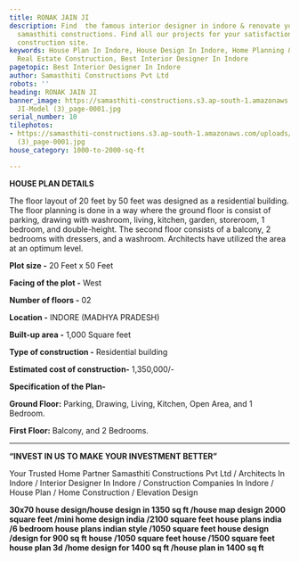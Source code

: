 ```yaml
---
title: RONAK JAIN JI
description: Find  the famous interior designer in indore & renovate your home with
  samasthiti constructions. Find all our projects for your satisfaction through direct
  construction site.
keywords: House Plan In Indore, House Design In Indore, Home Planning & Interiors.,
  Real Estate Construction, Best Interior Designer In Indore
pagetopic: Best Interior Designer In Indore
author: Samasthiti Constructions Pvt Ltd
robots: ''
heading: RONAK JAIN JI
banner_image: https://samasthiti-constructions.s3.ap-south-1.amazonaws.com/uploads/ROUNAK
  JI-Model (3)_page-0001.jpg
serial_number: 10
tilephotos:
- https://samasthiti-constructions.s3.ap-south-1.amazonaws.com/uploads/ROUNAK JI-Model
  (3)_page-0001.jpg
house_category: 1000-to-2000-sq-ft

---
```

**HOUSE PLAN DETAILS**

The floor layout of 20 feet by 50 feet was designed as a residential building. The floor planning is done in a way where the ground floor is consist of parking, drawing with washroom, living, kitchen, garden, storeroom, 1 bedroom, and double-height. The second floor consists of a balcony, 2 bedrooms with dressers, and a washroom. Architects have utilized the area at an optimum level.

**Plot size -** 20 Feet x 50 Feet

**Facing of the plot -** West

**Number of floors -** 02

**Location -** INDORE (MADHYA PRADESH)

**Built-up area -** 1,000 Square feet

**Type of construction -** Residential building

**Estimated cost of construction-** 1,350,000/-

**Specification of the Plan-**

**Ground Floor:** Parking, Drawing, Living, Kitchen, Open Area, and 1 Bedroom.

**First Floor:** Balcony, and 2 Bedrooms.

***

**“INVEST IN US TO MAKE YOUR INVESTMENT BETTER”**

Your Trusted Home Partner Samasthiti Constructions Pvt Ltd / Architects In Indore / Interior Designer In Indore / Construction Companies In Indore / House Plan / Home Construction / Elevation Design

**30x70 house design/house design in 1350 sq ft /house map design 2000 square feet /mini home design india /2100 square feet house plans india /6 bedroom house plans indian style /1050 square feet house design /design for 900 sq ft house /1050 square feet house /1500 square feet house plan 3d /home design for 1400 sq ft /house plan in 1400 sq ft**